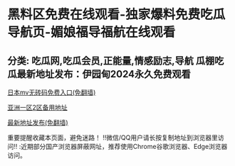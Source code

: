 
黑料区免费在线观看-独家爆料免费吃瓜导航页-媚娘福导福航在线观看
==
分类: 吃瓜网,吃瓜会员,正能量,情感励志,导航
瓜棚吃瓜最新地址发布：伊园甸2024永久免费观看
-

[日本mv无砖码免费入口(免翻墙)](https://asiayiqu.icu)


[亚洲一区2区备用地址](https://asiayiqu2.icu)


[最新地址发布(免翻墙)](https://github.com/thuy4774/new_1/blob/main/README.md)


重要提醒收藏本页面，避免迷路！
‼️微信/QQ用户请长按复制地址到浏览器里访问‼️
:近期部分国产浏览器屏蔽网址，推荐使用Chrome谷歌浏览器、Edge浏览器访问。
